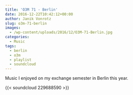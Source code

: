 ```yaml
---
title: 'O3M 71 - Berlin'
date: 2016-12-22T10:42:12+00:00
author: Janik Vonrotz
slug: o3m-71-berlin
images:
  - /wp-content/uploads/2016/12/O3M-71-Berlin.jpg
categories:
  - Music
tags:
  - berlin
  - o3m
  - playlist
  - soundcloud
---
```

Music I enjoyed on my exchange semester in Berlin this year.

{{< soundcloud 229688590 >}}